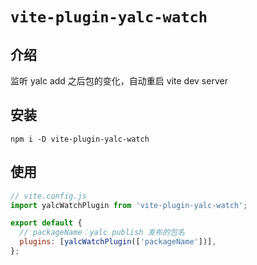 # `vite-plugin-yalc-watch`

## 介绍

监听 yalc add 之后包的变化，自动重启 vite dev server

## 安装

```
npm i -D vite-plugin-yalc-watch
```

## 使用

```javascript
// vite.config.js
import yalcWatchPlugin from 'vite-plugin-yalc-watch';

export default {
  // packageName：yalc publish 发布的包名
  plugins: [yalcWatchPlugin(['packageName'])],
};
```